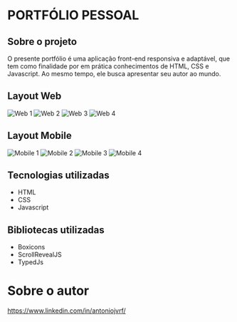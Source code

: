 # PORTFÓLIO PESSOAL

## Sobre o projeto

O presente portfólio é uma aplicação front-end responsiva e adaptável, que tem como finalidade por em prática conhecimentos de HTML, CSS e Javascript. Ao mesmo tempo, ele busca apresentar seu autor ao mundo.

## Layout Web
![Web 1](link) ![Web 2](link)
![Web 3](link) ![Web 4](link)

## Layout Mobile
![Mobile 1](link) ![Mobile 2](link)
![Mobile 3](link) ![Mobile 4](link)

## Tecnologias utilizadas
- HTML
- CSS
- Javascript

## Bibliotecas utilizadas
- Boxicons
- ScrollRevealJS
- TypedJs


# Sobre o autor

https://www.linkedin.com/in/antoniojvrf/
